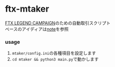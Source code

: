 # ftx-mtaker

[FTX LEGEND CAMPAIGN](https://help.ftx.com/hc/ja/articles/360048260811-FTX-LEGEND-CAMPAIGN)のための自動取引スクリプト  
ベースのアイディアは[note](https://note.com/tomoiyuma/n/n58dfdfc43106)を参照

### usage

1. `mtaker/config.ini`の各種項目を設定します
1. `cd mtaker && python3 main.py`で動かします
